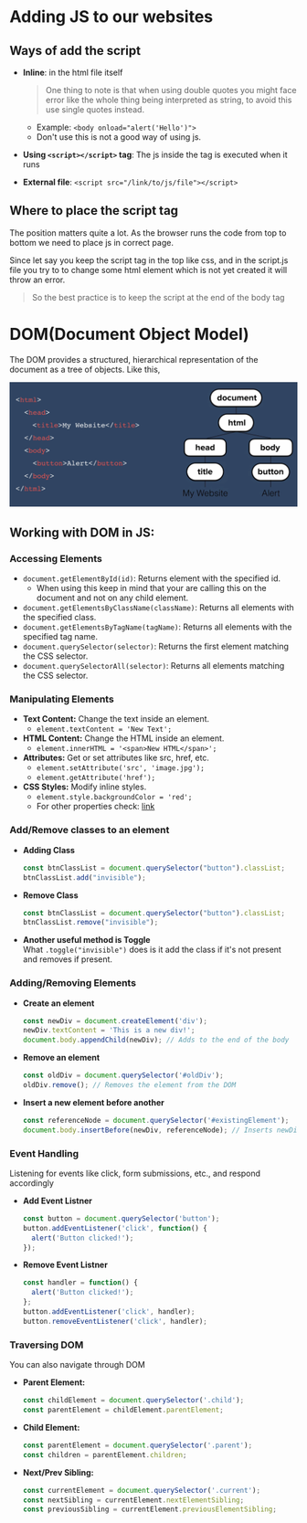 # Adding JS to our websites

## Ways of add the script

- **Inline**: in the html file itself
  > One thing to note is that when using double quotes you might face error like the whole thing being interpreted as string, to avoid this use single quotes instead.
  - Example: `<body onload="alert('Hello')">`
  - Don't use this is not a good way of using js.

- **Using `<script></script>` tag**: The js inside the tag is executed when it runs

- **External file**: `<script src="/link/to/js/file"></script>` 

## Where to place the script tag

The position matters quite a lot. As the browser runs the code from top to bottom we need to place js in correct page.

Since let say you keep the script tag in the top like css, and in the script.js file you try to to change some html element which is not yet created it will throw an error.

> So the best practice is to keep the script at the end of the body tag

# DOM(Document Object Model)

The DOM provides a structured, hierarchical representation of the document as a tree of objects. Like this,

![alt text](image.png)

## Working with DOM in JS:

### Accessing Elements

- `document.getElementById(id)`: Returns element with the specified id.
  - When using this keep in mind that your are calling this on the document and not on any child element.
- `document.getElementsByClassName(className)`: Returns all elements with the specified class.
- `document.getElementsByTagName(tagName)`: Returns all elements with the specified tag name.
- `document.querySelector(selector)`: Returns the first element matching the CSS selector.
- `document.querySelectorAll(selector)`: Returns all elements matching the CSS selector.

### Manipulating Elements

- **Text Content:** Change the text inside an element.
  - `element.textContent = 'New Text';`
- **HTML Content:** Change the HTML inside an element.
  - `element.innerHTML = '<span>New HTML</span>';`
- **Attributes:** Get or set attributes like src, href, etc.
  - `element.setAttribute('src', 'image.jpg');`
  - `element.getAttribute('href');`
- **CSS Styles:** Modify inline styles.
  - `element.style.backgroundColor = 'red';`
  - For other properties check: [link](https://www.w3schools.com/jsref/dom_obj_style.asp)

### Add/Remove classes to an element

- **Adding Class**
  ```js
  const btnClassList = document.querySelector("button").classList;
  btnClassList.add("invisible");
  ```
- **Remove Class**
  ```js
  const btnClassList = document.querySelector("button").classList;
  btnClassList.remove("invisible");
  ```
- **Another useful method is Toggle**\
  What `.toggle("invisible")` does is it add the class if it's not present and removes if present.

### Adding/Removing Elements

- **Create an element**
  ```js
  const newDiv = document.createElement('div');
  newDiv.textContent = 'This is a new div!';
  document.body.appendChild(newDiv); // Adds to the end of the body
  ```

- **Remove an element**
  ```js
  const oldDiv = document.querySelector('#oldDiv');
  oldDiv.remove(); // Removes the element from the DOM
  ```

- **Insert a new element before another**
  ```js
  const referenceNode = document.querySelector('#existingElement');
  document.body.insertBefore(newDiv, referenceNode); // Inserts newDiv before existingElement
  ```

### Event Handling

Listening for events like click, form submissions, etc., and respond accordingly 

- **Add Event Listner**
  ```js
  const button = document.querySelector('button');
  button.addEventListener('click', function() {
    alert('Button clicked!');
  });
  ```

- **Remove Event Listner**
  ```js
  const handler = function() {
    alert('Button clicked!');
  };
  button.addEventListener('click', handler);
  button.removeEventListener('click', handler);
  ```

### Traversing DOM

You can also navigate through DOM

- **Parent Element:**
  ```js
  const childElement = document.querySelector('.child');
  const parentElement = childElement.parentElement;
  ```

- **Child Element:**
  ```js
  const parentElement = document.querySelector('.parent');
  const children = parentElement.children;
  ```

- **Next/Prev Sibling:**
  ```js
  const currentElement = document.querySelector('.current');
  const nextSibling = currentElement.nextElementSibling;
  const previousSibling = currentElement.previousElementSibling;
  ```
